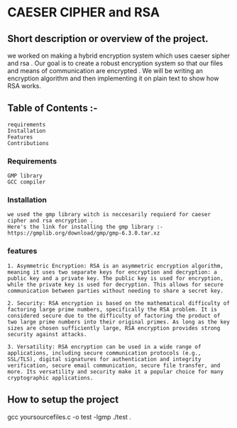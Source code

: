 # CAESER CIPHER and RSA

## Short description or overview of the project.
   
   we worked on making a hybrid encryption system which uses caeser sipher and rsa . Our goal is to create a robust encryption system so that our files and means of communication are encrypted . We will be writing an encryption algorithm and then implementing it on plain text to show how RSA works.

## Table of Contents :-
    requirements
    Installation 
    Features
    Contributions

### Requirements
    GMP library
    GCC compiler

### Installation
    we used the gmp library witch is neccesarily requierd for caeser cipher and rsa encryption . 
    Here's the link for installing the gmp library :- https://gmplib.org/download/gmp/gmp-6.3.0.tar.xz


### features

    1. Asymmetric Encryption: RSA is an asymmetric encryption algorithm, meaning it uses two separate keys for encryption and decryption: a public key and a private key. The public key is used for encryption, while the private key is used for decryption. This allows for secure communication between parties without needing to share a secret key.

    2. Security: RSA encryption is based on the mathematical difficulty of factoring large prime numbers, specifically the RSA problem. It is considered secure due to the difficulty of factoring the product of two large prime numbers into their original primes. As long as the key sizes are chosen sufficiently large, RSA encryption provides strong security against attacks.

    3. Versatility: RSA encryption can be used in a wide range of applications, including secure communication protocols (e.g., SSL/TLS), digital signatures for authentication and integrity verification, secure email communication, secure file transfer, and more. Its versatility and security make it a popular choice for many cryptographic applications. 


## How to setup the project

   gcc yoursourcefiles.c -o test -lgmp
   ./test .
   
   
